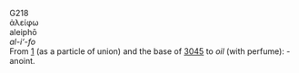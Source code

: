 <body>
  <p>G218<br>  ἀλείφω  <br> aleiphō  <br><i>al-i‘-fo </i><br>From <a href="g0001.htm">1</a> (as a particle of union) and the base of <a href="g3045.htm">3045</a>  to <i>oil</i> (with perfume): - anoint.<br></p>
 </body>